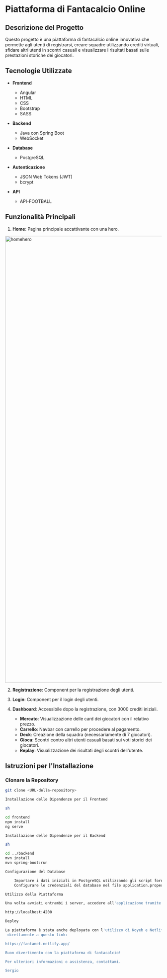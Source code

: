 # Piattaforma di Fantacalcio Online

## Descrizione del Progetto

Questo progetto è una piattaforma di fantacalcio online innovativa che permette agli utenti di registrarsi, creare squadre utilizzando crediti virtuali, sfidare altri utenti in scontri casuali e visualizzare i risultati basati sulle prestazioni storiche dei giocatori.

## Tecnologie Utilizzate

- **Frontend**
  - Angular
  - HTML
  - CSS
  - Bootstrap
  - SASS

- **Backend**
  - Java con Spring Boot
  - WebSocket

- **Database**
  - PostgreSQL

- **Autenticazione**
  - JSON Web Tokens (JWT)
  - bcrypt

- **API**
  - API-FOOTBALL

## Funzionalità Principali

1. **Home**: Pagina principale accattivante con una hero.
<img width="1438" alt="homehero" src="https://github.com/SerNo-dev/FantaNet/assets/131872447/29ac321d-a1d9-4775-af71-9a4c62705300">

2. **Registrazione**: Component per la registrazione degli utenti.

3. **Login**: Component per il login degli utenti.
4. **Dashboard**: Accessibile dopo la registrazione, con 3000 crediti iniziali.
   - **Mercato**: Visualizzazione delle card dei giocatori con il relativo prezzo.
   - **Carrello**: Navbar con carrello per procedere al pagamento.
   - **Deck**: Creazione della squadra (necessariamente di 7 giocatori).
   - **Gioca**: Scontri contro altri utenti casuali basati sui voti storici dei giocatori.
   - **Replay**: Visualizzazione dei risultati degli scontri dell'utente.

## Istruzioni per l'Installazione

### Clonare la Repository

```sh
git clone <URL-della-repository>

Installazione delle Dipendenze per il Frontend

sh

cd frontend
npm install
ng serve

Installazione delle Dipendenze per il Backend

sh

cd ../backend
mvn install
mvn spring-boot:run

Configurazione del Database

    Importare i dati iniziali in PostgreSQL utilizzando gli script forniti.
    Configurare le credenziali del database nel file application.properties.

Utilizzo della Piattaforma

Una volta avviati entrambi i server, accedere all'applicazione tramite il browser all'indirizzo:

http://localhost:4200

Deploy

La piattaforma è stata anche deployata con l'utilizzo di Koyeb e Netlify e può essere visualizzata
 direttamente a questo link:

https://fantanet.netlify.app/

Buon divertimento con la piattaforma di fantacalcio!

Per ulteriori informazioni o assistenza, contattami.

Sergio
